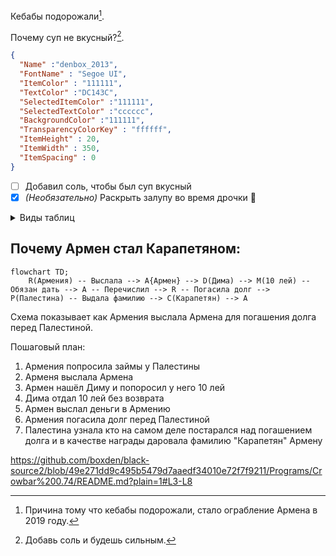
Кебабы подорожали[^1].

Почему суп не вкусный?[^2].

[^1]: Причина тому что кебабы подорожали, стало ограбление Армена в 2019 году.
[^2]: Добавь соль и будешь сильным.

```json
{
  "Name" :"denbox_2013",
  "FontName" : "Segoe UI",
  "ItemColor" : "111111",
  "TextColor" :"DC143C",
  "SelectedItemColor" :"111111",
  "SelectedTextColor" :"cccccc",
  "BackgroundColor" :"111111",
  "TransparencyColorKey" : "ffffff",
  "ItemHeight" : 20,
  "ItemWidth" : 350,
  "ItemSpacing" : 0
}
```

- [ ] Добавил соль, чтобы был суп вкусный
- [x] _(Необязательно)_ Раскрыть залупу во время дрочки :tada:

<details>

<summary>Виды таблиц</summary>

| Заголовок 1 | Заголовок 2 |
| ------ | ----- |
| Контент  | Контент  |
| Контент  | Контент  |
| Контент  | Контент  |

| Command | Description |
| --- | --- |
| git status | List all new or modified files |
| git diff | Show file differences that haven't been staged |

| Command | Description |
| --- | --- |
| `git status` | List all *new or modified* files |
| `git diff` | Show file differences that **haven't been** staged |

| Left-aligned | Center-aligned | Right-aligned | Sperma Armena Carapetuana|
| :---         |     :---:      |          ---: | ---: |
| git status   | git status     | git status    | Huesos gandon |
| git diff     | git diff       | git diff      | Gbro |
| git diff     | git diff       | git diff      |      |
| git diff     | git diff       | git diff      | Gbro |

| Name     | Character |
| ---      | ---       |
| Backtick | `         |
| Pipe     | \|        |

```ruby
   puts "Hello World"
```

</details>

## Почему Армен стал Карапетяном:
```mermaid
flowchart TD;
    R(Армения) -- Выслала --> A{Армен} --> D(Дима) --> M(10 лей) -- Обязан дать --> A -- Перечислил --> R -- Погасила долг --> P(Палестина) -- Выдала фамилию --> C(Карапетян) --> A
```
Схема показывает как Армения выслала Армена для погашения долга перед Палестиной.

Пошаговый план:
1. Армения попросила займы у Палестины
2. Арменя выслала Армена
3. Армен нашёл Диму и попоросил у него 10 лей
4. Дима отдал 10 лей без возврата
5. Армен выслал деньги в Армению
6. Армения погасила долг перед Палестиной
7. Палестина узнала кто на самом деле постарался над погашением долга и в качестве награды даровала фамилию "Карапетян" Армену

https://github.com/boxden/black-source2/blob/49e271dd9c495b5479d7aaedf34010e72f7f9211/Programs/Crowbar%200.74/README.md?plain=1#L3-L8